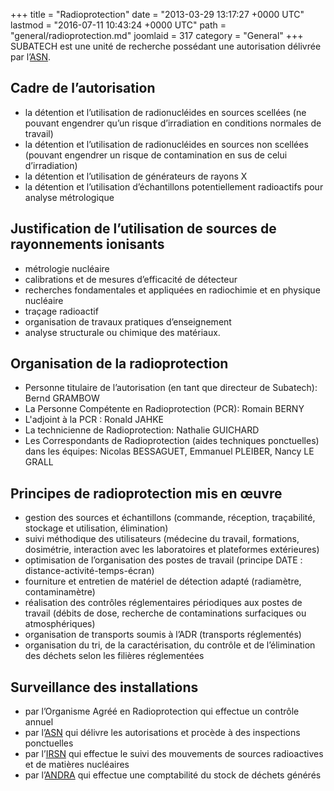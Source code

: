 +++
title = "Radioprotection"
date = "2013-03-29 13:17:27 +0000 UTC"
lastmod = "2016-07-11 10:43:24 +0000 UTC"
path = "general/radioprotection.md"
joomlaid = 317
category = "General"
+++
SUBATECH est une unité de recherche possédant une autorisation délivrée par l’[ASN](http://www.asn.fr).

Cadre de l’autorisation
-----------------------

*   la détention et l’utilisation de radionucléides en sources scellées (ne pouvant engendrer qu’un risque d’irradiation en conditions normales de travail)
*   la détention et l’utilisation de radionucléides en sources non scellées (pouvant engendrer un risque de contamination en sus de celui d’irradiation)
*   la détention et l’utilisation de générateurs de rayons X
*   la détention et l’utilisation d’échantillons potentiellement radioactifs pour analyse métrologique

Justification de l’utilisation de sources de rayonnements ionisants
-------------------------------------------------------------------

*   métrologie nucléaire
*   calibrations et de mesures d’efficacité de détecteur
*   recherches fondamentales et appliquées en radiochimie et en physique nucléaire
*   traçage radioactif
*   organisation de travaux pratiques d’enseignement
*   analyse structurale ou chimique des matériaux.

Organisation de la radioprotection
----------------------------------

*   Personne titulaire de l’autorisation (en tant que directeur de Subatech): Bernd GRAMBOW
*   La Personne Compétente en Radioprotection (PCR): Romain BERNY
*   L'adjoint à la PCR : Ronald JAHKE
*   La technicienne de Radioprotection: Nathalie GUICHARD
*   Les Correspondants de Radioprotection (aides techniques ponctuelles) dans les équipes: Nicolas BESSAGUET, Emmanuel PLEIBER, Nancy LE GRALL

Principes de radioprotection mis en œuvre
-----------------------------------------

*   gestion des sources et échantillons (commande, réception, traçabilité, stockage et utilisation, élimination)
*   suivi méthodique des utilisateurs (médecine du travail, formations, dosimétrie, interaction avec les laboratoires et plateformes extérieures)
*   optimisation de l’organisation des postes de travail (principe DATE : distance-activité-temps-écran)
*   fourniture et entretien de matériel de détection adapté (radiamètre, contaminamètre)
*   réalisation des contrôles réglementaires périodiques aux postes de travail (débits de dose, recherche de contaminations surfaciques ou atmosphériques)
*   organisation de transports soumis à l’ADR (transports réglementés)
*   organisation du tri, de la caractérisation, du contrôle et de l’élimination des déchets selon les filières réglementées

Surveillance des installations
------------------------------

*   par l’Organisme Agréé en Radioprotection qui effectue un contrôle annuel
*   par l’[ASN](http://www.asn.fr) qui délivre les autorisations et procède à des inspections ponctuelles
*   par l’[IRSN](http://www.irsn.fr) qui effectue le suivi des mouvements de sources radioactives et de matières nucléaires
*   par l’[ANDRA](http://www.andra.fr) qui effectue une comptabilité du stock de déchets générés
